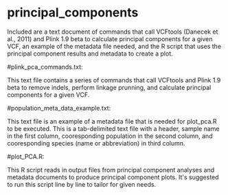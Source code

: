 # principal_components
Included are a text document of commands that call VCFtools (Danecek et al., 2011) and Plink 1.9 beta to calculate principal components for a given VCF, an example of the metadata file needed, and the R script that uses the principal component results and metadata to create a plot.

#plink_pca_commands.txt:

This text file contains a series of commands that call VCFtools and Plink 1.9 beta to remove indels, perform linkage prunning, and calculate principal components for a given VCF.

#population_meta_data_example.txt:

This text file is an example of a metadata file that is needed for plot_pca.R to be executed. This is a tab-delimited text file with a header, sample name in the first column, cooresponding population in the second column, and cooresponding species (name or abbreviation) in third column.

#plot_PCA.R:

This R script reads in output files from principal component analyses and metadata documents to produce principal component plots. It's suggested to run this script line by line to tailor for given needs.
